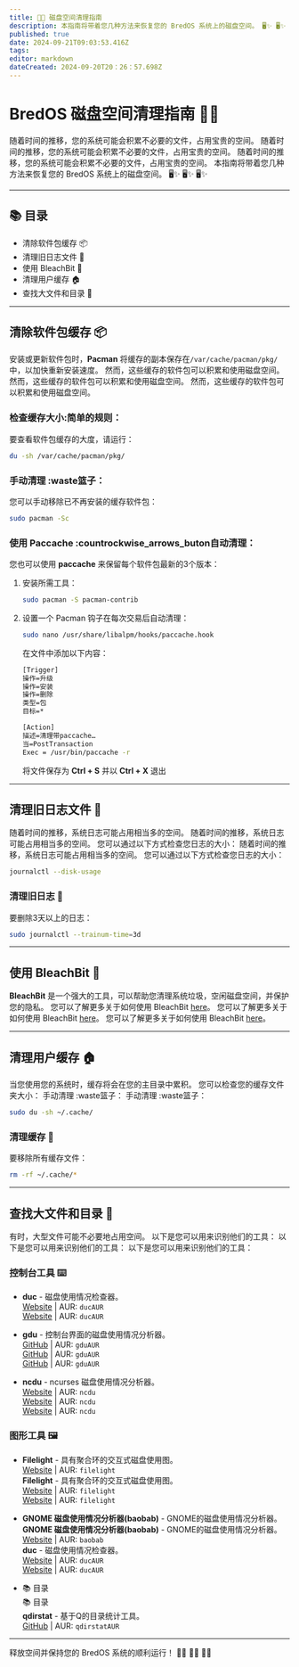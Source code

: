 ```yaml
---
title: 🧹💾 磁盘空间清理指南
description: 本指南将带着您几种方法来恢复您的 BredOS 系统上的磁盘空间。 🖥️✨ 🖥️✨ 🖥️✨
published: true
date: 2024-09-21T09:03:53.416Z
tags:
editor: markdown
dateCreated: 2024-09-20T20：26：57.698Z
---
```


# BredOS 磁盘空间清理指南 🧹💾

随着时间的推移，您的系统可能会积累不必要的文件，占用宝贵的空间。 随着时间的推移，您的系统可能会积累不必要的文件，占用宝贵的空间。 随着时间的推移，您的系统可能会积累不必要的文件，占用宝贵的空间。 本指南将带着您几种方法来恢复您的 BredOS 系统上的磁盘空间。 🖥️✨ 🖥️✨ 🖥️✨

---

## 📚 目录

- 清除软件包缓存 📦
- 清理旧日志文件 📝
- 使用 BleachBit 🧽
- 清理用户缓存 🏠
- 查找大文件和目录 📂

---

## 清除软件包缓存 📦

安装或更新软件包时，**Pacman** 将缓存的副本保存在`/var/cache/pacman/pkg/`中，以加快重新安装速度。 然而，这些缓存的软件包可以积累和使用磁盘空间。 然而，这些缓存的软件包可以积累和使用磁盘空间。 然而，这些缓存的软件包可以积累和使用磁盘空间。

### 检查缓存大小:简单的规则：

要查看软件包缓存的大度，请运行：

```bash
du -sh /var/cache/pacman/pkg/
```

### 手动清理 :waste篮子：

您可以手动移除已不再安装的缓存软件包：

```bash
sudo pacman -Sc
```

### 使用 Paccache :countrockwise_arrows_buton自动清理：

您也可以使用 **paccache** 来保留每个软件包最新的3个版本：

1. 安装所需工具：
   ```bash
   sudo pacman -S pacman-contrib
   ```
2. 设置一个 Pacman 钩子在每次交易后自动清理：
   ```bash
   sudo nano /usr/share/libalpm/hooks/paccache.hook
   ```
   在文件中添加以下内容：
   ```bash
   [Trigger]
   操作=升级
   操作=安装
   操作=删除
   类型=包
   目标=*

   [Action]
   描述=清理带paccache…
   当=PostTransaction
   Exec = /usr/bin/paccache -r
   ```
   将文件保存为 **Ctrl + S** 并以 **Ctrl + X** 退出

---

## 清理旧日志文件 📝

随着时间的推移，系统日志可能占用相当多的空间。 随着时间的推移，系统日志可能占用相当多的空间。 您可以通过以下方式检查您日志的大小： 随着时间的推移，系统日志可能占用相当多的空间。 您可以通过以下方式检查您日志的大小：

```bash
journalctl --disk-usage
```

### 清理旧日志 🧼

要删除3天以上的日志：

```bash
sudo journalctl --trainum-time=3d
```

---

## 使用 BleachBit 🧽

**BleachBit** 是一个强大的工具，可以帮助您清理系统垃圾，空闲磁盘空间，并保护您的隐私。 您可以了解更多关于如何使用 BleachBit [here](https://www.bleachbit.org/)。 您可以了解更多关于如何使用 BleachBit [here](https://www.bleachbit.org/)。 您可以了解更多关于如何使用 BleachBit [here](https://www.bleachbit.org/)。

---

## 清理用户缓存 🏠

当您使用您的系统时，缓存将会在您的主目录中累积。 您可以检查您的缓存文件夹大小： 手动清理 :waste篮子： 手动清理 :waste篮子：

```bash
sudo du -sh ~/.cache/
```

### 清理缓存 🧹

要移除所有缓存文件：

```bash
rm -rf ~/.cache/*
```

---

## 查找大文件和目录 📂

有时，大型文件可能不必要地占用空间。 以下是您可以用来识别他们的工具： 以下是您可以用来识别他们的工具： 以下是您可以用来识别他们的工具：

### 控制台工具 ⌨️

- **duc** - 磁盘使用情况检查器。\
  [Website](https://duc.zevv.nl) | AUR: `ducAUR`\
  [Website](https://duc.zevv.nl) | AUR: `ducAUR`

- **gdu** - 控制台界面的磁盘使用情况分析器。\
  [GitHub](https://github.com/dunde/gdu) | AUR: `gduAUR`\
  [GitHub](https://github.com/dunde/gdu) | AUR: `gduAUR`\
  [GitHub](https://github.com/dunde/gdu) | AUR: `gduAUR`

- **ncdu** - ncurses 磁盘使用情况分析器。\
  [Website](https://dev.yorhel.nl/ncdu) | AUR: `ncdu`\
  [Website](https://dev.yorhel.nl/ncdu) | AUR: `ncdu`\
  [Website](https://dev.yorhel.nl/ncdu) | AUR: `ncdu`

### 图形工具 🖼️

- **Filelight** - 具有聚合环的交互式磁盘使用图。\
  [Website](https://apps.kde.org/filelight) | AUR: `filelight`\
  **Filelight** - 具有聚合环的交互式磁盘使用图。\
  [Website](https://apps.kde.org/filelight) | AUR: `filelight`\
  [Website](https://apps.kde.org/filelight) | AUR: `filelight`

- **GNOME 磁盘使用情况分析器(baobab)** - GNOME的磁盘使用情况分析器。\
  **GNOME 磁盘使用情况分析器(baobab)** - GNOME的磁盘使用情况分析器。\
  [Website](https://wiki.gnome.org/Apps/DiskUsageAnalyser) | AUR: `baobab`\
  **duc** - 磁盘使用情况检查器。\
  [Website](https://duc.zevv.nl) | AUR: `ducAUR`\
  [Website](https://duc.zevv.nl) | AUR: `ducAUR`

- 📚 目录\
  📚 目录\
  **qdirstat** - 基于Q的目录统计工具。\
  [GitHub](https://github.com/shundhammer/qdirstat) | AUR: `qdirstatAUR`

---

释放空间并保持您的 BredOS 系统的顺利运行！ 💪✨ 💪✨ 💪✨

